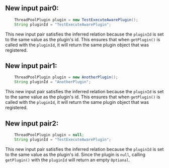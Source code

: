 ## New input pair0:
```java
    ThreadPoolPlugin plugin = new TestExecuteAwarePlugin();
    String pluginId = "TestExecuteAwarePlugin";
```
This new input pair satisfies the inferred relation because the `pluginId` is set to the same value as the plugin's id. This ensures that when `getPlugin()` is called with the `pluginId`, it will return the same plugin object that was registered.

## New input pair1:
```java
    ThreadPoolPlugin plugin = new AnotherPlugin();
    String pluginId = "AnotherPlugin";
```
This new input pair satisfies the inferred relation because the `pluginId` is set to the same value as the plugin's id. This ensures that when `getPlugin()` is called with the `pluginId`, it will return the same plugin object that was registered.

## New input pair2:
```java
    ThreadPoolPlugin plugin = null;
    String pluginId = "TestExecuteAwarePlugin";
```
This new input pair satisfies the inferred relation because the `pluginId` is set to the same value as the plugin's id. Since the plugin is `null`, calling `getPlugin()` with the `pluginId` will return an empty `Optional`.